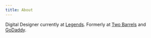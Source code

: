 ```yaml
---
title: About
---
```


Digital Designer currently at [Legends](https://www.legends.net/). Formerly at [Two Barrels](https://www.twobarrels.com) and [GoDaddy](https://www.godaddy.com/).
